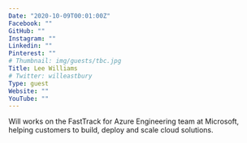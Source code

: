 ```yaml
---
Date: "2020-10-09T00:01:00Z"
Facebook: ""
GitHub: ""
Instagram: ""
Linkedin: ""
Pinterest: ""
# Thumbnail: img/guests/tbc.jpg
Title: Lee Williams
# Twitter: willeastbury
Type: guest
Website: ""
YouTube: ""
---
```

Will works on the FastTrack for Azure Engineering team at Microsoft, helping customers to build, deploy and scale cloud solutions.